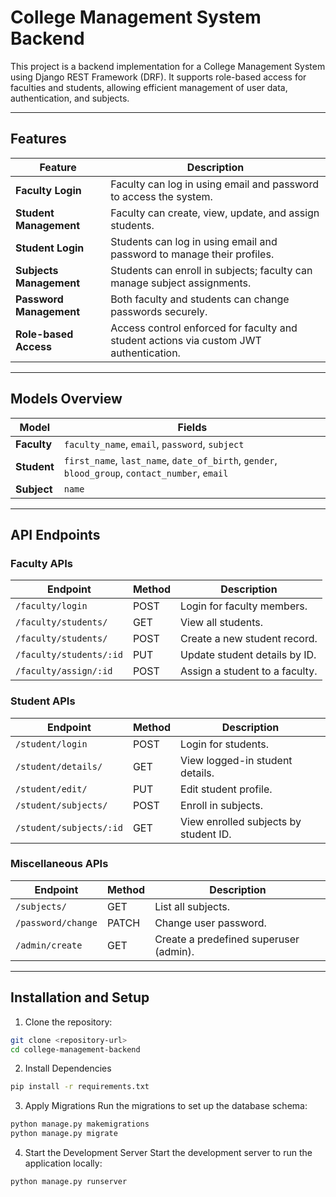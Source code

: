 # College Management System Backend

This project is a backend implementation for a College Management System using Django REST Framework (DRF). It supports role-based access for faculties and students, allowing efficient management of user data, authentication, and subjects.

---

## Features

| **Feature**                    | **Description**                                                                                   |
|--------------------------------|---------------------------------------------------------------------------------------------------|
| **Faculty Login**              | Faculty can log in using email and password to access the system.                                |
| **Student Management**         | Faculty can create, view, update, and assign students.                                           |
| **Student Login**              | Students can log in using email and password to manage their profiles.                           |
| **Subjects Management**        | Students can enroll in subjects; faculty can manage subject assignments.                        |
| **Password Management**        | Both faculty and students can change passwords securely.                                         |
| **Role-based Access**          | Access control enforced for faculty and student actions via custom JWT authentication.           |

---

## Models Overview

| **Model**    | **Fields**                                                                                          |
|--------------|----------------------------------------------------------------------------------------------------|
| **Faculty**  | `faculty_name`, `email`, `password`, `subject`                       |
| **Student**  | `first_name`, `last_name`, `date_of_birth`, `gender`, `blood_group`, `contact_number`, `email`      |
| **Subject**  | `name`                                                          |

---

## API Endpoints

### Faculty APIs

| **Endpoint**             | **Method** | **Description**                               |
|--------------------------|------------|-----------------------------------------------|
| `/faculty/login`         | POST       | Login for faculty members.                   |
| `/faculty/students/`     | GET        | View all students.                           |
| `/faculty/students/`     | POST       | Create a new student record.                 |
| `/faculty/students/:id`  | PUT        | Update student details by ID.                |
| `/faculty/assign/:id`    | POST       | Assign a student to a faculty.               |

### Student APIs

| **Endpoint**             | **Method** | **Description**                               |
|--------------------------|------------|-----------------------------------------------|
| `/student/login`         | POST       | Login for students.                          |
| `/student/details/`      | GET        | View logged-in student details.              |
| `/student/edit/`         | PUT        | Edit student profile.                        |
| `/student/subjects/`     | POST       | Enroll in subjects.                          |
| `/student/subjects/:id`  | GET        | View enrolled subjects by student ID.        |

### Miscellaneous APIs

| **Endpoint**             | **Method** | **Description**                               |
|--------------------------|------------|-----------------------------------------------|
| `/subjects/`             | GET        | List all subjects.                           |
| `/password/change`       | PATCH      | Change user password.                        |
| `/admin/create`          | GET        | Create a predefined superuser (admin).       |

---


## Installation and Setup

1. Clone the repository:
```bash
git clone <repository-url>
cd college-management-backend
```

2. Install Dependencies
```bash
pip install -r requirements.txt
```

3. Apply Migrations
Run the migrations to set up the database schema:

```bash
python manage.py makemigrations
python manage.py migrate
```

4. Start the Development Server
Start the development server to run the application locally:

```bash
python manage.py runserver
```
